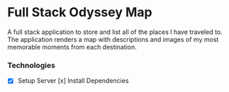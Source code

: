 # Full Stack Odyssey Map

A full stack application to store and list all of the places I have traveled to. The application renders a map with descriptions and images of my most memorable moments from each destination.

### Technologies

* [x] Setup Server
  [x] Install Dependencies